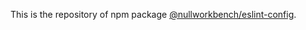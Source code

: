 This is the repository of npm package [@nullworkbench/eslint-config](https://github.com/users/nullworkbench/packages/npm/package/eslint-config).

